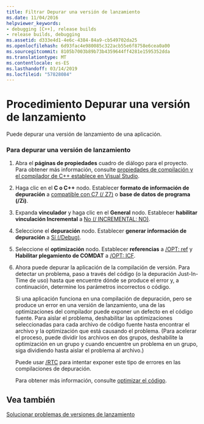 ```yaml
---
title: Filtrar Depurar una versión de lanzamiento
ms.date: 11/04/2016
helpviewer_keywords:
- debugging [C++], release builds
- release builds, debugging
ms.assetid: d333e4d1-4e6c-4384-84a9-cb549702da25
ms.openlocfilehash: 6d93fac4e980085c322acb55e6f8758e6cea0a00
ms.sourcegitcommit: 8105b7003b89b73b4359644ff4281e1595352dda
ms.translationtype: MT
ms.contentlocale: es-ES
ms.lasthandoff: 03/14/2019
ms.locfileid: "57828084"
---
```

# <a name="how-to-debug-a-release-build"></a>Procedimiento Depurar una versión de lanzamiento

Puede depurar una versión de lanzamiento de una aplicación.

### <a name="to-debug-a-release-build"></a>Para depurar una versión de lanzamiento

1. Abra el **páginas de propiedades** cuadro de diálogo para el proyecto. Para obtener más información, consulte [propiedades de compilación y el compilador de C++ establece en Visual Studio](working-with-project-properties.md).

1. Haga clic en el **C o C++** nodo. Establecer **formato de información de depuración** a [compatible con C7 (/ Z7)](reference/z7-zi-zi-debug-information-format.md) o **base de datos de programa (/Zi)**.

1. Expanda **vinculador** y haga clic en el **General** nodo. Establecer **habilitar vinculación Incremental** a [No (/ INCREMENTAL: NO)](reference/incremental-link-incrementally.md).

1. Seleccione el **depuración** nodo. Establecer **generar información de depuración** a [Sí (/Debug)](reference/debug-generate-debug-info.md).

1. Seleccione el **optimización** nodo. Establecer **referencias** a [/OPT: ref](reference/opt-optimizations.md) y **Habilitar plegamiento de COMDAT** a [/OPT: ICF](reference/opt-optimizations.md).

1. Ahora puede depurar la aplicación de la compilación de versión. Para detectar un problema, paso a través del código (o la depuración Just-In-Time de uso) hasta que encuentre dónde se produce el error y, a continuación, determine los parámetros incorrectos o código.

   Si una aplicación funciona en una compilación de depuración, pero se produce un error en una versión de lanzamiento, una de las optimizaciones del compilador puede exponer un defecto en el código fuente. Para aislar el problema, deshabilitar las optimizaciones seleccionadas para cada archivo de código fuente hasta encontrar el archivo y la optimización que está causando el problema. (Para acelerar el proceso, puede dividir los archivos en dos grupos, deshabilite la optimización en un grupo y cuando encuentre un problema en un grupo, siga dividiendo hasta aislar el problema al archivo.)

   Puede usar [/RTC](reference/rtc-run-time-error-checks.md) para intentar exponer este tipo de errores en las compilaciones de depuración.

   Para obtener más información, consulte [optimizar el código](optimizing-your-code.md).

## <a name="see-also"></a>Vea también

[Solucionar problemas de versiones de lanzamiento](fixing-release-build-problems.md)
